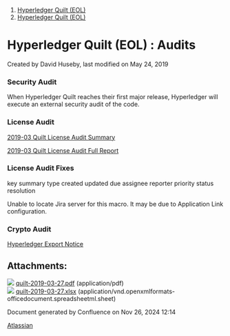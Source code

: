 1. [Hyperledger Quilt (EOL)](index.html)
2. [Hyperledger Quilt (EOL)](22446088.html)

# Hyperledger Quilt (EOL) : Audits

Created by David Huseby, last modified on May 24, 2019

### Security Audit

When Hyperledger Quilt reaches their first major release, Hyperledger will execute an external security audit of the code.

### License Audit

[2019-03 Quilt License Audit Summary](attachments/22446703/22447296.pdf)

[2019-03 Quilt License Audit Full Report](attachments/22446703/22447297.xlsx)

### License Audit Fixes

key summary type created updated due assignee reporter priority status resolution

Unable to locate Jira server for this macro. It may be due to Application Link configuration.

### Crypto Audit

[Hyperledger Export Notice](https://www.linuxfoundation.org/export/)

## Attachments:

![](images/icons/bullet_blue.gif) [quilt-2019-03-27.pdf](attachments/22446703/22447296.pdf) (application/pdf)  
![](images/icons/bullet_blue.gif) [quilt-2019-03-27.xlsx](attachments/22446703/22447297.xlsx) (application/vnd.openxmlformats-officedocument.spreadsheetml.sheet)

Document generated by Confluence on Nov 26, 2024 12:14

[Atlassian](http://www.atlassian.com/)
